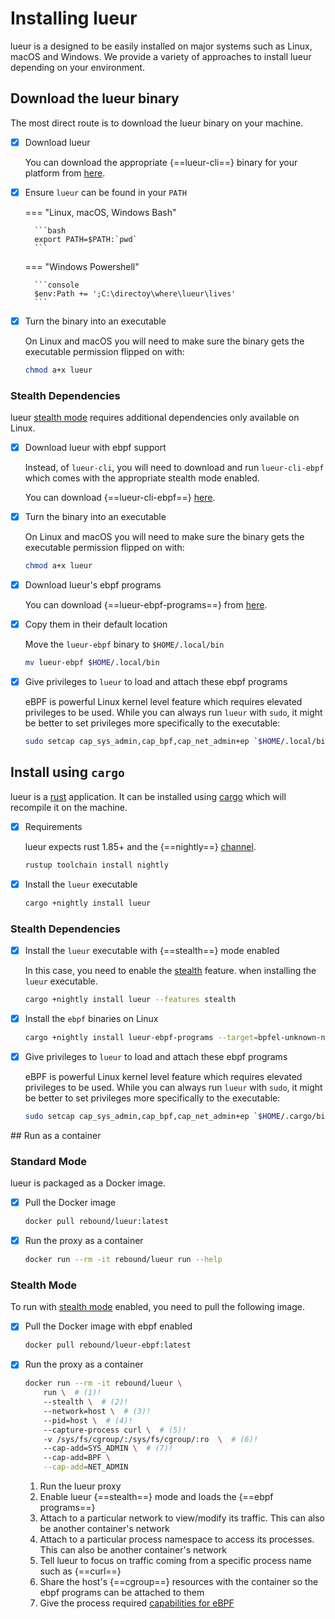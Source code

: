 # Installing lueur

lueur is a designed to be easily installed on major systems such as Linux,
macOS and Windows. We provide a variety of approaches to install lueur depending
on your environment.

## Download the lueur binary

The most direct route is to download the lueur binary on your machine.

-   [X] Download lueur

    You can download the appropriate {==lueur-cli==} binary for your platform
    from [here](https://github.com/rebound-how/rebound/releases).

-   [X] Ensure `lueur` can be found in your `PATH`

    === "Linux, macOS, Windows Bash"

        ```bash
        export PATH=$PATH:`pwd`
        ```

    === "Windows Powershell"

        ```console
        $env:Path += ';C:\directoy\where\lueur\lives' 
        ```


-   [X] Turn the binary into an executable

    On Linux and macOS you will need to make sure the binary gets the
    executable permission flipped on with:

    ```bash
    chmod a+x lueur
    ```

### Stealth Dependencies

lueur [stealth mode](../how-to/proxy/stealth/configure-stealth-mode.md)
requires additional dependencies only available on Linux.

-   [X] Download lueur with ebpf support

    Instead, of `lueur-cli`, you will need to download and run `lueur-cli-ebpf`
    which comes with the appropriate stealth mode enabled.

    You can download {==lueur-cli-ebpf==}
    [here](https://github.com/lueurdev/lueur/releases/latest).

-   [X] Turn the binary into an executable

    On Linux and macOS you will need to make sure the binary gets the
    executable permission flipped on with:

    ```bash
    chmod a+x lueur
    ```

-   [X] Download lueur's ebpf programs

    You can download {==lueur-ebpf-programs==} from
    [here](https://github.com/lueurdev/lueur/releases/latest).

-   [X] Copy them in their default location

    Move the `lueur-ebpf` binary to `$HOME/.local/bin`

    ```bash
    mv lueur-ebpf $HOME/.local/bin
    ```

-   [X] Give privileges to `lueur` to load and attach these ebpf programs

    eBPF is powerful Linux kernel level feature which requires elevated
    privileges to be used. While you can always run `lueur` with `sudo`, it
    might be better to set privileges more specifically to the executable:

    ```bash
    sudo setcap cap_sys_admin,cap_bpf,cap_net_admin+ep `$HOME/.local/bin/lueur`
    ```

## Install using `cargo`

lueur is a [rust](https://www.rust-lang.org/) application. It can be installed
using [cargo](https://github.com/rust-lang/cargo) which will recompile it on the
machine.

-   [X] Requirements

    lueur expects rust 1.85+ and the {==nightly==}
    [channel](https://rust-lang.github.io/rustup/concepts/channels.html).

    ```bash
    rustup toolchain install nightly
    ```

-   [X] Install the `lueur` executable

    ```bash
    cargo +nightly install lueur
    ```

### Stealth Dependencies

-   [X] Install the `lueur` executable with {==stealth==} mode enabled

    In this case, you need to enable the
    [stealth](./proxy/stealth/configure-stealth-mode.md) feature. when
    installing the `lueur` executable.

    ```bash
    cargo +nightly install lueur --features stealth
    ```

-   [X] Install the `ebpf` binaries on Linux

    ```bash
    cargo +nightly install lueur-ebpf-programs --target=bpfel-unknown-none -Z build-std=core
    ```

-   [X] Give privileges to `lueur` to load and attach these ebpf programs

    eBPF is powerful Linux kernel level feature which requires elevated
    privileges to be used. While you can always run `lueur` with `sudo`, it
    might be better to set privileges more specifically to the executable:

    ```bash
    sudo setcap cap_sys_admin,cap_bpf,cap_net_admin+ep `$HOME/.cargo/bin/lueur`
    ```

## Run as a container

### Standard Mode

lueur is packaged as a Docker image.

-   [X] Pull the Docker image 

    ```bash
    docker pull rebound/lueur:latest
    ```

-   [X] Run the proxy as a container

    ```bash
    docker run --rm -it rebound/lueur run --help
    ```

### Stealth Mode

To run with [stealth mode](./proxy/stealth/configure-stealth-mode.md)
enabled, you need to pull the following image.

-   [X] Pull the Docker image with ebpf enabled

    ```bash
    docker pull rebound/lueur-ebpf:latest
    ```

-   [X] Run the proxy as a container

    ```bash
    docker run --rm -it rebound/lueur \
        run \  # (1)!
        --stealth \  # (2)!
        --network=host \  # (3)!
        --pid=host \  # (4)!
        --capture-process curl \  # (5)!
        -v /sys/fs/cgroup/:/sys/fs/cgroup/:ro  \  # (6)!
        --cap-add=SYS_ADMIN \  # (7)!
        --cap-add=BPF \
        --cap-add=NET_ADMIN
    ```

    1. Run the lueur proxy
    2. Enable lueur {==stealth==} mode and loads the {==ebpf programs==}
    3. Attach to a particular network to view/modify its traffic. This can also be another container's network
    4. Attach to a particular process namespace to access its processes. This can also be another container's network
    5. Tell lueur to focus on traffic coming from a specific process name such as {==curl==}
    6. Share the host's {==cgroup==} resources with the container so the ebpf programs can be attached to them
    7. Give the process required [capabilities for eBPF](https://mdaverde.com/posts/cap-bpf/)

